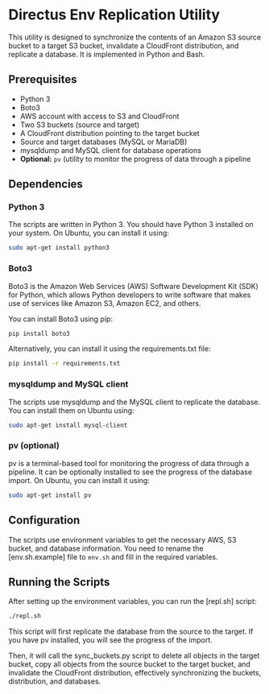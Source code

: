 # Directus Env Replication Utility

This utility is designed to synchronize the contents of an Amazon S3 source bucket to a target S3 bucket, invalidate a CloudFront distribution, and replicate a database. It is implemented in Python and Bash.

## Prerequisites

- Python 3
- Boto3
- AWS account with access to S3 and CloudFront
- Two S3 buckets (source and target)
- A CloudFront distribution pointing to the target bucket
- Source and target databases (MySQL or MariaDB)
- mysqldump and MySQL client for database operations
- **Optional:** `pv` (utility to monitor the progress of data through a pipeline 

## Dependencies

### Python 3

The scripts are written in Python 3. You should have Python 3 installed on your system. On Ubuntu, you can install it using:

```bash
sudo apt-get install python3
```

### Boto3

Boto3 is the Amazon Web Services (AWS) Software Development Kit (SDK) for Python, which allows Python developers to write software that makes use of services like Amazon S3, Amazon EC2, and others.

You can install Boto3 using pip:

```bash
pip install boto3
```

Alternatively, you can install it using the requirements.txt file:

```bash
pip install -r requirements.txt
```

### mysqldump and MySQL client

The scripts use mysqldump and the MySQL client to replicate the database. You can install them on Ubuntu using:

```bash
sudo apt-get install mysql-client
```

### pv (optional)

pv is a terminal-based tool for monitoring the progress of data through a pipeline. It can be optionally installed to see the progress of the database import. On Ubuntu, you can install it using:

```bash
sudo apt-get install pv
```

## Configuration

The scripts use environment variables to get the necessary AWS, S3 bucket, and database information. You need to rename the [env.sh.example] file to `env.sh` and fill in the required variables.

## Running the Scripts

After setting up the environment variables, you can run the [repl.sh]  script:

```bash
./repl.sh
```

This script will first replicate the database from the source to the target. If you have pv installed, you will see the progress of the import.

Then, it will call the sync_buckets.py script to delete all objects in the target bucket, copy all objects from the source bucket to the target bucket, and invalidate the CloudFront distribution, effectively synchronizing the buckets, distribution, and databases.
